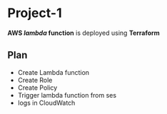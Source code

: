 # Project-1

**AWS *lambda* function** is deployed using **Terraform**

## Plan

 - Create Lambda function
 - Create Role
 - Create Policy
 - Trigger lambda function from ses
 - logs in CloudWatch